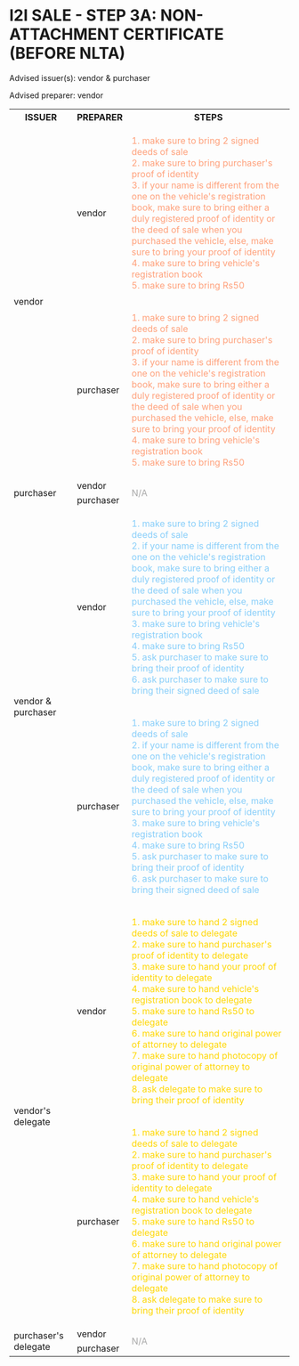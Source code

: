# I2I SALE - STEP 3A: NON-ATTACHMENT CERTIFICATE (BEFORE NLTA)

Advised issuer(s): vendor & purchaser

Advised preparer: vendor

<table>
  <tr>
    <th>ISSUER</th>
    <th>PREPARER</th>
    <th>STEPS</th>
  </tr>

  <tr>
    <!-- ISSUER: vendor -->
    <!-- PREPARER: vendor -->
    <td rowspan="2">vendor</td>
    <td>vendor</td>
    <td style="color: lightsalmon;">
      <ol style="padding: 0; list-style-position: inside;">
        <li>make sure to bring 2 signed deeds of sale</li>
        <li>make sure to bring purchaser's proof of identity</li>
        <li>if your name is different from the one on the vehicle's registration book, make sure to bring either a duly registered proof of identity or the deed of sale when you purchased the vehicle, else, make sure to bring your proof of identity</li>
        <li>make sure to bring vehicle's registration book</li>
        <li>make sure to bring Rs50</li>
      </ol>
    </td>
  </tr>
  <tr>
    <!-- ISSUER: vendor -->
    <!-- PREPARER: purchaser -->
    <td>purchaser</td>
    <td style="color: lightsalmon;">
      <ol style="padding: 0; list-style-position: inside;">
        <li>make sure to bring 2 signed deeds of sale</li>
        <li>make sure to bring purchaser's proof of identity</li>
        <li>if your name is different from the one on the vehicle's registration book, make sure to bring either a duly registered proof of identity or the deed of sale when you purchased the vehicle, else, make sure to bring your proof of identity</li>
        <li>make sure to bring vehicle's registration book</li>
        <li>make sure to bring Rs50</li>
      </ol>
    </td>
  </tr>

  <tr>
    <!-- ISSUER: purchaser -->
    <!-- PREPARER: vendor -->
    <td rowspan="2">purchaser</td>
    <td>vendor</td>
    <td rowspan="2" style="color: darkgray;">
      N/A
    </td>
  </tr>
  <tr>
    <!-- ISSUER: purchaser -->
    <!-- PREPARER: purchaser -->
    <td>purchaser</td>
  </tr>

  <tr>
    <!-- ISSUER: vendor & purchaser -->
    <!-- PREPARER: vendor -->
    <td rowspan="2">vendor & purchaser</td>
    <td>vendor</td>
    <td style="color: lightskyblue;">
      <ol style="padding: 0; list-style-position: inside;">
        <li>make sure to bring 2 signed deeds of sale</li>
        <li>if your name is different from the one on the vehicle's registration book, make sure to bring either a duly registered proof of identity or the deed of sale when you purchased the vehicle, else, make sure to bring your proof of identity</li>
        <li>make sure to bring vehicle's registration book</li>
        <li>make sure to bring Rs50</li>
        <li>ask purchaser to make sure to bring their proof of identity</li>
        <li>ask purchaser to make sure to bring their signed deed of sale</li>
      </ol>
    </td>
  </tr>
  <tr>
    <!-- ISSUER: vendor & purchaser -->
    <!-- PREPARER: purchaser -->
    <td>purchaser</td>
    <td style="color: lightskyblue;">
      <ol style="padding: 0; list-style-position: inside;">
        <li>make sure to bring 2 signed deeds of sale</li>
        <li>if your name is different from the one on the vehicle's registration book, make sure to bring either a duly registered proof of identity or the deed of sale when you purchased the vehicle, else, make sure to bring your proof of identity</li>
        <li>make sure to bring vehicle's registration book</li>
        <li>make sure to bring Rs50</li>
        <li>ask purchaser to make sure to bring their proof of identity</li>
        <li>ask purchaser to make sure to bring their signed deed of sale</li>
      </ol>
    </td>
  </tr>

  <tr>
    <!-- ISSUER: vendor's delegate -->
    <!-- PREPARER: vendor -->
    <td rowspan="2">vendor's delegate</td>
    <td>vendor</td>
    <td style="color: gold;">
      <ol style="padding: 0; list-style-position: inside;">
        <li>make sure to hand 2 signed deeds of sale to delegate</li>
        <li>make sure to hand purchaser's proof of identity to delegate</li>
        <li>make sure to hand your proof of identity to delegate</li>
        <li>make sure to hand vehicle's registration book to delegate</li>
        <li>make sure to hand Rs50 to delegate</li>
        <li>make sure to hand original power of attorney to delegate</li>
        <li>make sure to hand photocopy of original power of attorney to delegate</li>
        <li>ask delegate to make sure to bring their proof of identity</li>
      </ol>
    </td>
  </tr>
  <tr>
    <!-- ISSUER: vendor's delegate -->
    <!-- PREPARER: purchaser -->
    <td>purchaser</td>
    <td style="color: gold;">
      <ol style="padding: 0; list-style-position: inside;">
        <li>make sure to hand 2 signed deeds of sale to delegate</li>
        <li>make sure to hand purchaser's proof of identity to delegate</li>
        <li>make sure to hand your proof of identity to delegate</li>
        <li>make sure to hand vehicle's registration book to delegate</li>
        <li>make sure to hand Rs50 to delegate</li>
        <li>make sure to hand original power of attorney to delegate</li>
        <li>make sure to hand photocopy of original power of attorney to delegate</li>
        <li>ask delegate to make sure to bring their proof of identity</li>
      </ol>
    </td>
  </tr>

  <tr>
    <!-- ISSUER: purchaser's delegate -->
    <!-- PREPARER: vendor -->
    <td rowspan="2">purchaser's delegate</td>
    <td>vendor</td>
    <td rowspan="2" style="color: darkgray;">
      N/A
    </td>
  </tr>
  <tr>
    <!-- ISSUER: purchaser's delegate -->
    <!-- PREPARER: purchaser -->
    <td>purchaser</td>
  </tr>
</table>
